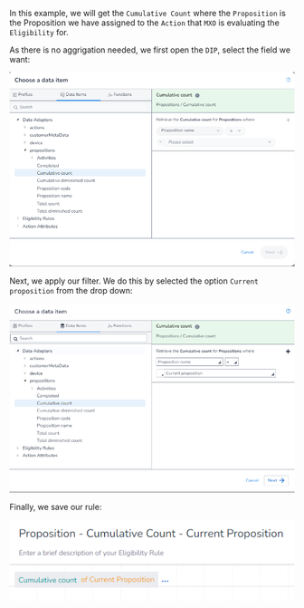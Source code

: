 In this example, we will get the `Cumulative Count` where the `Proposition` is the Proposition we have assigned to the `Action` that `MXO` is evaluating the `Eligibility` for.

As there is no aggrigation needed, we first open the `DIP`, select the field we want:

![](image_1.png)

Next, we apply our filter.  We do this by selected the option `Current proposition` from the drop down:

![](image_2.png)

Finally, we save our rule:

![](image_3.png)